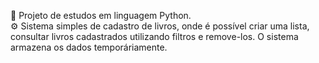 📖 Projeto de estudos em linguagem Python.<br>
⚙️ Sistema simples de cadastro de livros, onde é possível criar uma lista, consultar livros cadastrados utilizando filtros e remove-los. O sistema armazena os dados temporáriamente.
